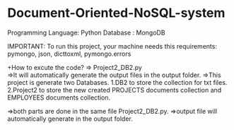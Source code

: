 # Document-Oriented-NoSQL-system

Programming Language: Python
Database : MongoDB

IMPORTANT:
To run this project, your machine needs this requirements:
pymongo, json, dicttoxml, pymongo.errors


+How to excute the code?
=> Project2_DB2.py<br>
=>It will automatically generate the output files in the output folder.
=>This project is generate two Databases.
	1.DB2 to store the collection for txt files.
	2.Project2 to store the new created PROJECTS documents collection and EMPLOYEES documents collection.
 
=>both parts are done in the same file Project2_DB2.py.
=>output file will automatically generate in the output folder.
